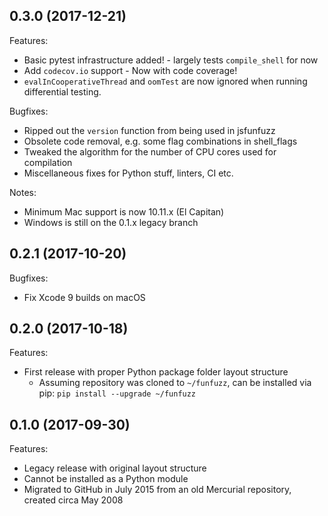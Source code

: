 ## 0.3.0 (2017-12-21)

Features:
* Basic pytest infrastructure added! - largely tests `compile_shell` for now
* Add `codecov.io` support - Now with code coverage!
* `evalInCooperativeThread` and `oomTest` are now ignored when running differential testing.

Bugfixes:
* Ripped out the `version` function from being used in jsfunfuzz
* Obsolete code removal, e.g. some flag combinations in shell_flags
* Tweaked the algorithm for the number of CPU cores used for compilation
* Miscellaneous fixes for Python stuff, linters, CI etc.

Notes:
* Minimum Mac support is now 10.11.x (El Capitan)
* Windows is still on the 0.1.x legacy branch

## 0.2.1 (2017-10-20)

Bugfixes:

* Fix Xcode 9 builds on macOS

## 0.2.0 (2017-10-18)

Features:

* First release with proper Python package folder layout structure
  * Assuming repository was cloned to `~/funfuzz`, can be installed via pip: `pip install --upgrade ~/funfuzz`

## 0.1.0 (2017-09-30)

Features:

* Legacy release with original layout structure
* Cannot be installed as a Python module
* Migrated to GitHub in July 2015 from an old Mercurial repository, created circa May 2008
